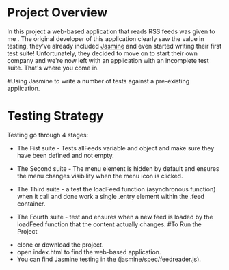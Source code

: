# Project Overview

In this project a web-based application that reads RSS feeds was given to me .
The original developer of this application clearly saw the value in testing, they've already included [Jasmine](http://jasmine.github.io/) and even started writing their first test suite! Unfortunately, they decided to move on to start their own company and we're now left with an application with an incomplete test suite. That's where you come in.

#Using Jasmine to write a number of tests against a pre-existing application.

# Testing Strategy
Testing go through 4 stages:

* The Fist suite -
    Tests allFeeds variable and object and make sure they have been defined and not empty.

* The Second suite -
    The menu element is hidden by default and ensures the menu changes visibility when the menu icon is clicked.

* The Third suite -
    a test the loadFeed function (asynchronous function) when it call and done work a single .entry element within the .feed container.

 * The Fourth suite -
    test and ensures when a new feed is loaded by the loadFeed function that the content actually changes.
#To Run the Project
- clone or download the project.
- open index.html to find the web-based application.
- You can find Jasmine testing in the (jasmine/spec/feedreader.js). 

